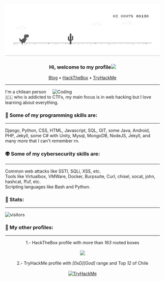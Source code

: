 <p align="center"><img src="https://raw.githubusercontent.com/AnkushSinghGandhi/AnkushSinghGandhi/master/images/dino.gif"/></p>  
<h3 align="center"><b>Hi, welcome to my profile</b><img src="https://media.giphy.com/media/hvRJCLFzcasrR4ia7z/giphy.gif" width="35"></h3>   

<p align="center">
  <a href="https://kaniehuest.github.io/">Blog</a> •
  <a href="https://app.hackthebox.com/profile/420577">HackTheBox</a> •
  <a href="https://tryhackme.com/p/l3pra">TryHackMe</a>
</p>

---

<img align="right" alt="Coding" width="350" src="https://yt3.ggpht.com/ytc/AKedOLRxOaitFO6ojQ3u6WQR-2bm2CdbDYqBRlBf6ZVjYg=s900-c-k-c0x00ffffff-no-rj" />
                                                                                                                                                      

I'm a chilean person 🇨🇱 who is addicted to CTFs, my main focus is in web hacking but I love learning about everything.

<h3> 🐊 Some of my programming skills are: </h3>

---

Django, Python, CSS, HTML, Javascript, SQL, GIT, some Java, Android, PHP, Jekyll, some C# with Unity, Mysql, MongoDB, NodeJS, Jekyll, and many more that I can't remember rn.

<h3> 👽 Some of my cybersecurity skills are: </h3>

---

Common web attacks like SSTI, SQLi, XSS, etc.<br>
Tools like Virtualbox, VMWare, Docker, Burpsuite, Curl, chisel, socat, john, hashcat, ffuf, etc.<br>
Scripting languages like Bash and Python.<br>


<h3> 👀 Stats:</h3>

---

![visitors](https://visitor-badge.laobi.icu/badge?page_id=kaniehuest.kaniehuest)

 
<h3> 🐰 My other profiles: </h3>

---

 
<p align="center">1.- HackTheBox profile with more than <i>163</i> rooted boxes
<br><br>
  <a href="https://app.hackthebox.com/profile/420577"><img src="http://www.hackthebox.eu/badge/image/420577"></img></a>  
<p>
  

<p align="center">2.- TryHackMe profile with <i>[0xD][God]</i> range and Top <i>12</i> of Chile
  <br><br>
  <a href="https://tryhackme.com/p/l3pra"> <img src="https://tryhackme-badges.s3.amazonaws.com/l3pra.png" alt="TryHackMe"></a>   
</p>
